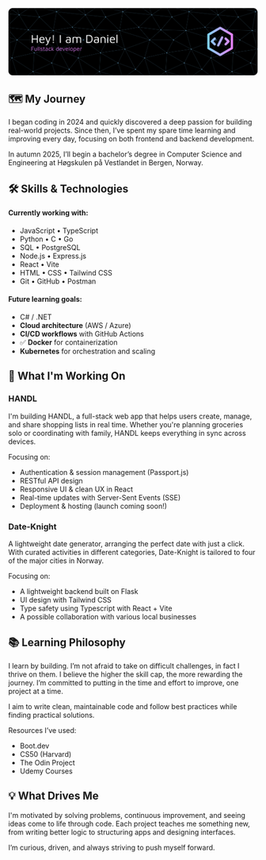 ![Header](./github-header-banner.png)

## 🗺️ My Journey
I began coding in 2024 and quickly discovered a deep passion for building real-world projects. Since then, I’ve spent my spare time learning and improving every day, focusing on both frontend and backend development.

In autumn 2025, I’ll begin a bachelor’s degree in Computer Science and Engineering at Høgskulen på Vestlandet in Bergen, Norway.

## 🛠 Skills & Technologies
#### Currently working with:
- JavaScript • TypeScript
- Python • C • Go
- SQL • PostgreSQL
- Node.js • Express.js
- React • Vite
- HTML • CSS • Tailwind CSS
- Git • GitHub • Postman

#### Future learning goals:
- C# / .NET
- **Cloud architecture** (AWS / Azure)
- **CI/CD workflows** with GitHub Actions
- ✅ **Docker** for containerization 
- **Kubernetes** for orchestration and scaling

## 🚀 What I'm Working On
### HANDL
I'm building HANDL, a full-stack web app that helps users create, manage, and share shopping lists in real time. Whether you're planning groceries solo or coordinating with family, HANDL keeps everything in sync across devices. 

Focusing on:
- Authentication & session management (Passport.js)
- RESTful API design
- Responsive UI & clean UX in React
- Real-time updates with Server-Sent Events (SSE)
- Deployment & hosting (launch coming soon!)

### Date-Knight
A lightweight date generator, arranging the perfect date with just a click. With curated activities in different categories, Date-Knight is tailored to four of the major cities in Norway. 

Focusing on:
- A lightweight backend built on Flask
- UI design with Tailwind CSS
- Type safety using Typescript with React + Vite
- A possible collaboration with various local businesses 

## 📚 Learning Philosophy
I learn by building. I’m not afraid to take on difficult challenges, in fact I thrive on them. I believe the higher the skill cap, the more rewarding the journey. I’m committed to putting in the time and effort to improve, one project at a time.

I aim to write clean, maintainable code and follow best practices while finding practical solutions.

Resources I’ve used:
- Boot.dev
- CS50 (Harvard)
- The Odin Project
- Udemy Courses

## 💡 What Drives Me
I'm motivated by solving problems, continuous improvement, and seeing ideas come to life through code. Each project teaches me something new, from writing better logic to structuring apps and designing interfaces.

I’m curious, driven, and always striving to push myself forward.
